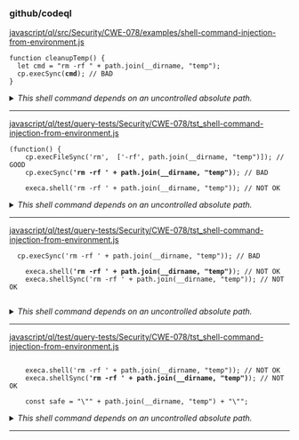 ### github/codeql

[javascript/ql/src/Security/CWE-078/examples/shell-command-injection-from-environment.js](https://github.com/github/codeql/blob/48015e5a2e6202131f2d1062cc066dc33ed69a9b/javascript/ql/src/Security/CWE-078/examples/shell-command-injection-from-environment.js#L5-L5)

<pre><code class="javascript">function cleanupTemp() {
  let cmd = "rm -rf " + path.join(__dirname, "temp");
  cp.execSync(<strong>cmd</strong>); // BAD
}
</code></pre>

<details>
<summary><i>This shell command depends on an uncontrolled absolute path.</i></summary>

#### Paths

Path with 5 steps
1. [javascript/ql/src/Security/CWE-078/examples/shell-command-injection-from-environment.js](https://github.com/github/codeql/blob/48015e5a2e6202131f2d1062cc066dc33ed69a9b/javascript/ql/src/Security/CWE-078/examples/shell-command-injection-from-environment.js#L4-L4)
    <pre><code class="javascript">  path = require("path");
    function cleanupTemp() {
      let cmd = "rm -rf " + path.join(<strong>__dirname</strong>, "temp");
      cp.execSync(cmd); // BAD
    }
    </code></pre>
    
2. [javascript/ql/src/Security/CWE-078/examples/shell-command-injection-from-environment.js](https://github.com/github/codeql/blob/48015e5a2e6202131f2d1062cc066dc33ed69a9b/javascript/ql/src/Security/CWE-078/examples/shell-command-injection-from-environment.js#L4-L4)
    <pre><code class="javascript">  path = require("path");
    function cleanupTemp() {
      let cmd = "rm -rf " + <strong>path.join(__dirname, "temp")</strong>;
      cp.execSync(cmd); // BAD
    }
    </code></pre>
    
3. [javascript/ql/src/Security/CWE-078/examples/shell-command-injection-from-environment.js](https://github.com/github/codeql/blob/48015e5a2e6202131f2d1062cc066dc33ed69a9b/javascript/ql/src/Security/CWE-078/examples/shell-command-injection-from-environment.js#L4-L4)
    <pre><code class="javascript">  path = require("path");
    function cleanupTemp() {
      let cmd = <strong>"rm -rf " + path.join(__dirname, "temp")</strong>;
      cp.execSync(cmd); // BAD
    }
    </code></pre>
    
4. [javascript/ql/src/Security/CWE-078/examples/shell-command-injection-from-environment.js](https://github.com/github/codeql/blob/48015e5a2e6202131f2d1062cc066dc33ed69a9b/javascript/ql/src/Security/CWE-078/examples/shell-command-injection-from-environment.js#L4-L4)
    <pre><code class="javascript">  path = require("path");
    function cleanupTemp() {
      let <strong>cmd = "rm -rf " + path.join(__dirname, "temp")</strong>;
      cp.execSync(cmd); // BAD
    }
    </code></pre>
    
5. [javascript/ql/src/Security/CWE-078/examples/shell-command-injection-from-environment.js](https://github.com/github/codeql/blob/48015e5a2e6202131f2d1062cc066dc33ed69a9b/javascript/ql/src/Security/CWE-078/examples/shell-command-injection-from-environment.js#L5-L5)
    <pre><code class="javascript">function cleanupTemp() {
      let cmd = "rm -rf " + path.join(__dirname, "temp");
      cp.execSync(<strong>cmd</strong>); // BAD
    }
    </code></pre>
    

</details>


----------------------------------------

[javascript/ql/test/query-tests/Security/CWE-078/tst_shell-command-injection-from-environment.js](https://github.com/github/codeql/blob/48015e5a2e6202131f2d1062cc066dc33ed69a9b/javascript/ql/test/query-tests/Security/CWE-078/tst_shell-command-injection-from-environment.js#L6-L6)

<pre><code class="javascript">(function() {
	cp.execFileSync('rm',  ['-rf', path.join(__dirname, "temp")]); // GOOD
	cp.execSync(<strong>'rm -rf ' + path.join(__dirname, "temp")</strong>); // BAD

	execa.shell('rm -rf ' + path.join(__dirname, "temp")); // NOT OK
</code></pre>

<details>
<summary><i>This shell command depends on an uncontrolled absolute path.</i></summary>

#### Paths

Path with 3 steps
1. [javascript/ql/test/query-tests/Security/CWE-078/tst_shell-command-injection-from-environment.js](https://github.com/github/codeql/blob/48015e5a2e6202131f2d1062cc066dc33ed69a9b/javascript/ql/test/query-tests/Security/CWE-078/tst_shell-command-injection-from-environment.js#L6-L6)
    <pre><code class="javascript">(function() {
    	cp.execFileSync('rm',  ['-rf', path.join(__dirname, "temp")]); // GOOD
    	cp.execSync('rm -rf ' + path.join(<strong>__dirname</strong>, "temp")); // BAD
    
    	execa.shell('rm -rf ' + path.join(__dirname, "temp")); // NOT OK
    </code></pre>
    
2. [javascript/ql/test/query-tests/Security/CWE-078/tst_shell-command-injection-from-environment.js](https://github.com/github/codeql/blob/48015e5a2e6202131f2d1062cc066dc33ed69a9b/javascript/ql/test/query-tests/Security/CWE-078/tst_shell-command-injection-from-environment.js#L6-L6)
    <pre><code class="javascript">(function() {
    	cp.execFileSync('rm',  ['-rf', path.join(__dirname, "temp")]); // GOOD
    	cp.execSync('rm -rf ' + <strong>path.join(__dirname, "temp")</strong>); // BAD
    
    	execa.shell('rm -rf ' + path.join(__dirname, "temp")); // NOT OK
    </code></pre>
    
3. [javascript/ql/test/query-tests/Security/CWE-078/tst_shell-command-injection-from-environment.js](https://github.com/github/codeql/blob/48015e5a2e6202131f2d1062cc066dc33ed69a9b/javascript/ql/test/query-tests/Security/CWE-078/tst_shell-command-injection-from-environment.js#L6-L6)
    <pre><code class="javascript">(function() {
    	cp.execFileSync('rm',  ['-rf', path.join(__dirname, "temp")]); // GOOD
    	cp.execSync(<strong>'rm -rf ' + path.join(__dirname, "temp")</strong>); // BAD
    
    	execa.shell('rm -rf ' + path.join(__dirname, "temp")); // NOT OK
    </code></pre>
    

</details>


----------------------------------------

[javascript/ql/test/query-tests/Security/CWE-078/tst_shell-command-injection-from-environment.js](https://github.com/github/codeql/blob/48015e5a2e6202131f2d1062cc066dc33ed69a9b/javascript/ql/test/query-tests/Security/CWE-078/tst_shell-command-injection-from-environment.js#L8-L8)

<pre><code class="javascript">	cp.execSync('rm -rf ' + path.join(__dirname, "temp")); // BAD

	execa.shell(<strong>'rm -rf ' + path.join(__dirname, "temp")</strong>); // NOT OK
	execa.shellSync('rm -rf ' + path.join(__dirname, "temp")); // NOT OK

</code></pre>

<details>
<summary><i>This shell command depends on an uncontrolled absolute path.</i></summary>

#### Paths

Path with 3 steps
1. [javascript/ql/test/query-tests/Security/CWE-078/tst_shell-command-injection-from-environment.js](https://github.com/github/codeql/blob/48015e5a2e6202131f2d1062cc066dc33ed69a9b/javascript/ql/test/query-tests/Security/CWE-078/tst_shell-command-injection-from-environment.js#L8-L8)
    <pre><code class="javascript">	cp.execSync('rm -rf ' + path.join(__dirname, "temp")); // BAD
    
    	execa.shell('rm -rf ' + path.join(<strong>__dirname</strong>, "temp")); // NOT OK
    	execa.shellSync('rm -rf ' + path.join(__dirname, "temp")); // NOT OK
    
    </code></pre>
    
2. [javascript/ql/test/query-tests/Security/CWE-078/tst_shell-command-injection-from-environment.js](https://github.com/github/codeql/blob/48015e5a2e6202131f2d1062cc066dc33ed69a9b/javascript/ql/test/query-tests/Security/CWE-078/tst_shell-command-injection-from-environment.js#L8-L8)
    <pre><code class="javascript">	cp.execSync('rm -rf ' + path.join(__dirname, "temp")); // BAD
    
    	execa.shell('rm -rf ' + <strong>path.join(__dirname, "temp")</strong>); // NOT OK
    	execa.shellSync('rm -rf ' + path.join(__dirname, "temp")); // NOT OK
    
    </code></pre>
    
3. [javascript/ql/test/query-tests/Security/CWE-078/tst_shell-command-injection-from-environment.js](https://github.com/github/codeql/blob/48015e5a2e6202131f2d1062cc066dc33ed69a9b/javascript/ql/test/query-tests/Security/CWE-078/tst_shell-command-injection-from-environment.js#L8-L8)
    <pre><code class="javascript">	cp.execSync('rm -rf ' + path.join(__dirname, "temp")); // BAD
    
    	execa.shell(<strong>'rm -rf ' + path.join(__dirname, "temp")</strong>); // NOT OK
    	execa.shellSync('rm -rf ' + path.join(__dirname, "temp")); // NOT OK
    
    </code></pre>
    

</details>


----------------------------------------

[javascript/ql/test/query-tests/Security/CWE-078/tst_shell-command-injection-from-environment.js](https://github.com/github/codeql/blob/48015e5a2e6202131f2d1062cc066dc33ed69a9b/javascript/ql/test/query-tests/Security/CWE-078/tst_shell-command-injection-from-environment.js#L9-L9)

<pre><code class="javascript">
	execa.shell('rm -rf ' + path.join(__dirname, "temp")); // NOT OK
	execa.shellSync(<strong>'rm -rf ' + path.join(__dirname, "temp")</strong>); // NOT OK

	const safe = "\"" + path.join(__dirname, "temp") + "\"";
</code></pre>

<details>
<summary><i>This shell command depends on an uncontrolled absolute path.</i></summary>

#### Paths

Path with 3 steps
1. [javascript/ql/test/query-tests/Security/CWE-078/tst_shell-command-injection-from-environment.js](https://github.com/github/codeql/blob/48015e5a2e6202131f2d1062cc066dc33ed69a9b/javascript/ql/test/query-tests/Security/CWE-078/tst_shell-command-injection-from-environment.js#L9-L9)
    <pre><code class="javascript">
    	execa.shell('rm -rf ' + path.join(__dirname, "temp")); // NOT OK
    	execa.shellSync('rm -rf ' + path.join(<strong>__dirname</strong>, "temp")); // NOT OK
    
    	const safe = "\"" + path.join(__dirname, "temp") + "\"";
    </code></pre>
    
2. [javascript/ql/test/query-tests/Security/CWE-078/tst_shell-command-injection-from-environment.js](https://github.com/github/codeql/blob/48015e5a2e6202131f2d1062cc066dc33ed69a9b/javascript/ql/test/query-tests/Security/CWE-078/tst_shell-command-injection-from-environment.js#L9-L9)
    <pre><code class="javascript">
    	execa.shell('rm -rf ' + path.join(__dirname, "temp")); // NOT OK
    	execa.shellSync('rm -rf ' + <strong>path.join(__dirname, "temp")</strong>); // NOT OK
    
    	const safe = "\"" + path.join(__dirname, "temp") + "\"";
    </code></pre>
    
3. [javascript/ql/test/query-tests/Security/CWE-078/tst_shell-command-injection-from-environment.js](https://github.com/github/codeql/blob/48015e5a2e6202131f2d1062cc066dc33ed69a9b/javascript/ql/test/query-tests/Security/CWE-078/tst_shell-command-injection-from-environment.js#L9-L9)
    <pre><code class="javascript">
    	execa.shell('rm -rf ' + path.join(__dirname, "temp")); // NOT OK
    	execa.shellSync(<strong>'rm -rf ' + path.join(__dirname, "temp")</strong>); // NOT OK
    
    	const safe = "\"" + path.join(__dirname, "temp") + "\"";
    </code></pre>
    

</details>


----------------------------------------
